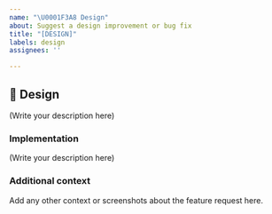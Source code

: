 ```yaml
---
name: "\U0001F3A8 Design"
about: Suggest a design improvement or bug fix
title: "[DESIGN]"
labels: design
assignees: ''

---
```


## 🎨 Design

<!--
    What module or piece of code would you like to design or fix on DarkWorlds Server?
-->

(Write your description here)

### Implementation

<!--
    What components of DarkWorlds Server will be affected by this design (if any)?
    How should this feature be implemented?
-->

(Write your description here)

### Additional context
Add any other context or screenshots about the feature request here.
